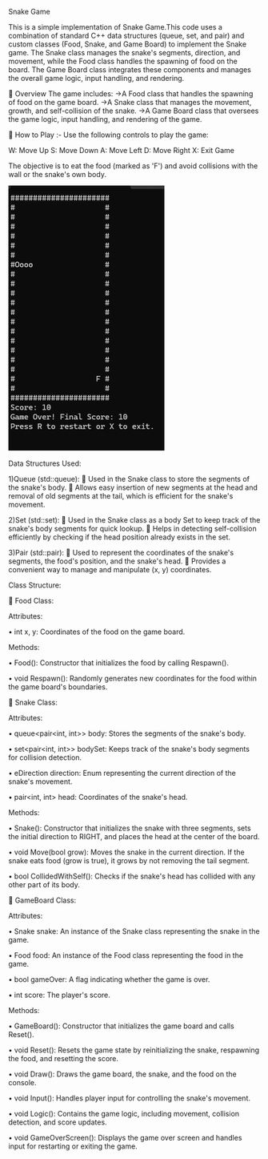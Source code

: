 Snake Game

This is a simple implementation of Snake Game.This code uses a combination of standard C++ data structures (queue, set, and pair) and custom classes (Food, Snake, and Game Board) to implement the Snake game. The Snake class manages the snake's segments, direction, and movement, while the Food class handles the spawning of food on the board. The Game Board class integrates these components and manages the overall game logic, input handling, and rendering.

	Overview
The game includes:
    ->A Food class that handles the spawning of food on the game board.
    ->A Snake class that manages the movement, growth, and self-collision of the snake.
    ->A Game Board class that oversees the game logic, input handling, and rendering of the game.

	How to Play :-
Use the following controls to play the game:

W: Move Up
S: Move Down
A: Move Left
D: Move Right
X: Exit Game

The objective is to eat the food (marked as 'F') and avoid collisions with the wall or the snake's own body.

![image alt](https://github.com/FeminaRathod/Snake-Game/blob/1e16c75315ae1a374a10e6c1f5d3eee56239e168/Screenshot%202025-02-08%20225614.png)

Data Structures Used:

1)Queue (std::queue):
	Used in the Snake class to store the segments of the snake's body.
	Allows easy insertion of new segments at the head and removal of old segments at the tail, which is efficient for the snake's movement.

2)Set (std::set):
	Used in the Snake class as a body Set to keep track of the snake's body segments for quick lookup.
	Helps in detecting self-collision efficiently by checking if the head position already exists in the set.

3)Pair (std::pair):
	Used to represent the coordinates of the snake's segments, the food's position, and the snake's head.
	Provides a convenient way to manage and manipulate (x, y) coordinates.


Class Structure:

	Food Class:

Attributes:

•	int x, y: Coordinates of the food on the game board.

Methods:

•	Food(): Constructor that initializes the food by calling Respawn().

•	void Respawn(): Randomly generates new coordinates for the food within the game board's boundaries.

	Snake Class:

Attributes:

•	queue<pair<int, int>> body: Stores the segments of the snake's body.

•	set<pair<int, int>> bodySet: Keeps track of the snake's body segments for collision detection.

•	eDirection direction: Enum representing the current direction of the snake's movement.

•	pair<int, int> head: Coordinates of the snake's head.

Methods:

•	Snake(): Constructor that initializes the snake with three segments, sets the initial direction to RIGHT, and places the head at the center of the board.

•	void Move(bool grow): Moves the snake in the current direction. If the snake eats food (grow is true), it grows by not removing the tail segment.

•	bool CollidedWithSelf(): Checks if the snake's head has collided with any other part of its body.

	GameBoard Class:

Attributes:

•	Snake snake: An instance of the Snake class representing the snake in the game.

•	Food food: An instance of the Food class representing the food in the game.

•	bool gameOver: A flag indicating whether the game is over.

•	int score: The player's score.

Methods:


•	GameBoard(): Constructor that initializes the game board and calls Reset().

•	void Reset(): Resets the game state by reinitializing the snake, respawning the food, and resetting the score.

•	void Draw(): Draws the game board, the snake, and the food on the console.

•	void Input(): Handles player input for controlling the snake's movement.

•	void Logic(): Contains the game logic, including movement, collision detection, and score updates.

•	void GameOverScreen(): Displays the game over screen and handles input for restarting or exiting the game.


